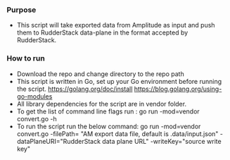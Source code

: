 ### Purpose

- This script will take exported data from Amplitude as input and push them to RudderStack data-plane in the format accepted by RudderStack.

### How to run

- Download the repo and change directory to the repo path
- This script is written in Go, set up your Go environment before running the script.
  https://golang.org/doc/install
  https://blog.golang.org/using-go-modules
- All library dependencies for the script are in vendor folder.
- To get the list of command line flags run :
  go run -mod=vendor convert.go -h
- To run the script run the below command:
  go run -mod=vendor convert.go -filePath= "AM export data file, default is .data/input.json"
  -dataPlaneURI="RudderStack data plane URL" -writeKey="source write key"
